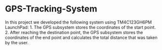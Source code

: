 # GPS-Tracking-System
In this project we developed the following system using TM4C123GH6PM LaunchPad: 1. The GPS subsystem stores the coordinates of the start point. 2. After reaching the destination point, the GPS subsystem stores the coordinates of the end point and calculates the total distance that was taken by the user. 
